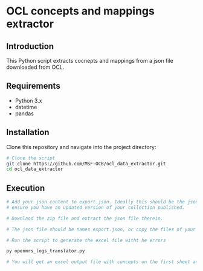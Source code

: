 
# OCL concepts and mappings extractor

## Introduction
This Python script extracts cocnepts and mappings from a json file downloaded from OCL.

## Requirements
- Python 3.x
- datetime
- pandas

## Installation
Clone this repository and navigate into the project directory:
```bash
# Clone the script
git clone https://github.com/MSF-OCB/ocl_data_extractor.git
cd ocl_data_extractor
```
## Execution
```bash
# Add your json content to export.json. Ideally this should be the json file in the zipped folder dwoloaded from your versioned collection in OCL.
# ensure you have an updated version of your collection published.

# Downlaod the zip file and extract the json file therein.

# The json file should be names export.json, or copy the files of your json file to the empty export.json file provided.    This is important as the script only parses a file with this name.

# Run the script to generate the excel file witht he errors

py openmrs_logs_translator.py

# You will get an excel output file with concepts on the first sheet and mappings on the other sheet.
```